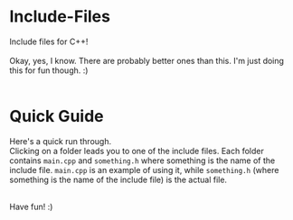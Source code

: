 # Include-Files <h><h/>

Include files for C++!<br><br>
Okay, yes, I know. There are probably better ones than this. I'm just doing this for fun though. :) <br><br>

# Quick Guide <h><h/>
Here's a quick run through. <br>
Clicking on a folder leads you to one of the include files. Each folder contains `main.cpp` and `something.h` where something is the name of the include file. `main.cpp` is an example of using it, while `something.h` (where something is the name of the include file) is the actual file. <br><br>

Have fun! :)